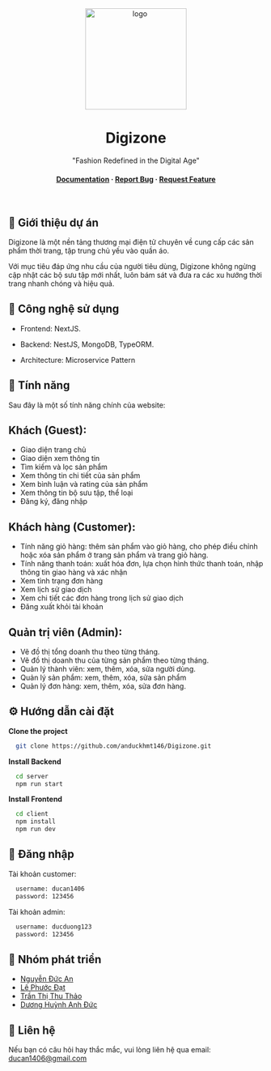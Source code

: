 <div align="center">

  <img src="https://raw.githubusercontent.com/anduckhmt146/resource/master/public/digizone.png" alt="logo" width="200" height="auto" />
  <h1>Digizone</h1>
  
  <p>
     "Fashion Redefined in the Digital Age"
  </p>
  
   
<h4>
    <a href="https://github.com/anduckhmt146/Shopify">Documentation</a>
  <span> · </span>
    <a href="https://github.com/anduckhmt146/Shopify/issues/">Report Bug</a>
  <span> · </span>
    <a href="https://github.com/anduckhmt146/Shopify/issues/">Request Feature</a>
  </h4>
</div>

<br />

 
<!-- About the Project -->
## :star2: Giới thiệu dự án

Digizone là một nền tảng thương mại điện tử chuyên về cung cấp các sản phẩm thời trang, tập trung chủ yếu vào quần áo. 

Với mục tiêu đáp ứng nhu cầu của người tiêu dùng, Digizone không ngừng cập nhật các bộ sưu tập mới nhất, luôn bám sát và đưa ra các xu hướng thời trang nhanh chóng và hiệu quả.

<!-- TechStack -->
## :space_invader: Công nghệ sử dụng

* Frontend: NextJS.

* Backend: NestJS, MongoDB, TypeORM.

* Architecture: Microservice Pattern

<!-- Features -->
## :dart: Tính năng
Sau đây là một số tính năng chính của website:
## Khách (Guest):
  * Giao diện trang chủ
  * Giao diện xem thông tin
  * Tìm kiếm và lọc sản phẩm
  * Xem thông tin chi tiết của sản phẩm
  * Xem bình luận và rating của sản phẩm
  * Xem thông tin bộ sưu tập, thể loại
  * Đăng ký, đăng nhập
  
## Khách hàng (Customer):
   * Tính năng giỏ hàng: thêm sản phẩm vào giỏ hàng, cho phép điều chỉnh hoặc xóa sản phẩm ở trang sản phẩm và trang giỏ hàng.
   * Tính năng thanh toán: xuất hóa đơn, lựa chọn hình thức thanh toán, nhập thông tin giao hàng và xác nhận
   * Xem tình trạng đơn hàng
   * Xem lịch sử giao dịch
   * Xem chi tiết các đơn hàng trong lịch sử giao dịch
   * Đăng xuất khỏi tài khoản
  
## Quản trị viên (Admin):
   * Vẽ đồ thị tổng doanh thu theo từng tháng.
   * Vẽ đồ thị doanh thu của từng sản phẩm theo từng tháng.
   * Quản lý thành viên: xem, thêm, xóa, sửa người dùng.
   * Quản lý sản phẩm: xem, thêm, xóa, sửa sản phẩm
   * Quản lý đơn hàng: xem, thêm, xóa, sửa đơn hàng.

<!-- Getting Started -->
##	:gear: Hướng dẫn cài đặt

**Clone the project**

```bash
  git clone https://github.com/anduckhmt146/Digizone.git
```

**Install Backend**

```bash
  cd server
  npm run start
```

**Install Frontend**

```bash
  cd client
  npm install
  npm run dev
```

## :dart: Đăng nhập

Tài khoản customer:
```bash
  username: ducan1406
  password: 123456
```

Tài khoản admin:
```bash
  username: ducduong123
  password: 123456
```

## :wave: Nhóm phát triển

<ul>
    <li><a href="https://github.com/anduckhmt146">Nguyễn Đức An</a></li>
    <li><a href="https://github.com/datdat1234">Lê Phước Đạt</a></li>
    <li><a href="https://github.com/thaotran0611">Trần Thị Thu Thảo</a></li>
    <li><a href="https://github.com/anhducduonghuynh">Dương Huỳnh Anh Đức</a></li>
  </ul>

## :handshake: Liên hệ

Nếu bạn có câu hỏi hay thắc mắc, vui lòng liên hệ qua email: ducan1406@gmail.com

 

